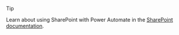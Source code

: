 > [!TIP] 
> Learn about using SharePoint with Power Automate in the [SharePoint documentation](/sharepoint/dev/business-apps/power-automate/sharepoint-connector-actions-triggers).